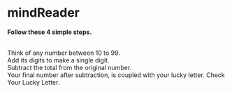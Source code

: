 # mindReader


<b>Follow these 4 simple steps.</b><br/><br/>

Think of any number between 10 to 99.<br/>
Add its digits to make a single digit.<br/>
Subtract the total from the original number.<br/>
Your final number after subtraction, is coupled with your lucky letter. Check Your Lucky Letter.
